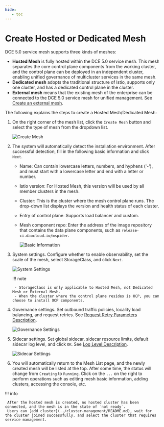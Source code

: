 ```yaml
---
hide:
   - toc
---
```


# Create Hosted or Dedicated Mesh

DCE 5.0 service mesh supports three kinds of meshes:

- **Hosted Mesh** is fully hosted within the DCE 5.0 service mesh. This mesh separates the core control plane components from the working cluster, and the control plane can be deployed in an independent cluster, enabling unified governance of multicluster services in the same mesh.
- **Dedicated mesh** adopts the traditional structure of Istio, supports only one cluster, and has a dedicated control plane in the cluster.
- **External mesh** means that the existing mesh of the enterprise can be connected to the DCE 5.0 service mesh for unified management. See [Create an external mesh](external-mesh.md).

The following explains the steps to create a Hosted Mesh/Dedicated Mesh:

1. On the right corner of the mesh list, click the `Create Mesh` button and select the type of mesh from the dropdown list.

    ![Create Mesh](https://docs.daocloud.io/daocloud-docs-images/docs/en/docs/mspider/images/create-mesh01.png)

2. The system will automatically detect the installation environment. After successful detection, fill in the following basic information and click `Next`.

    - Name: Can contain lowercase letters, numbers, and hyphens ('-'), and must start with a lowercase letter and end with a letter or number.
    - Istio version: For Hosted Mesh, this version will be used by all member clusters in the mesh.
    - Cluster: This is the cluster where the mesh control plane runs. The drop-down list displays the version and health status of each cluster.
    - Entry of control plane: Supports load balancer and custom.
    - Mesh component repo: Enter the address of the image repository that contains the data plane components, such as `release-ci.daocloud.io/mspider`.

        ![Basic Information](https://docs.daocloud.io/daocloud-docs-images/docs/en/docs/mspider/images/create-mesh02.png)

3. System settings. Configure whether to enable observability, set the scale of the mesh, select StorageClass, and click `Next`.

    ![System Settings](https://docs.daocloud.io/daocloud-docs-images/docs/en/docs/mspider/images/create-mesh03.png)

    !!! note

        - StorageClass is only applicable to Hosted Mesh, not Dedicated Mesh or External Mesh.
        - When the cluster where the control plane resides is OCP, you can choose to install OCP components.

4. Governance settings. Set outbound traffic policies, locality load balancing, and request retries. See [Request Retry Parameters Description](./params.md#max-retries).

    ![Governance Settings](https://docs.daocloud.io/daocloud-docs-images/docs/en/docs/mspider/images/create-mesh04.png)

5. Sidecar settings. Set global sidecar, sidecar resource limits, default sidecar log level, and click `OK`. See [Log Level Description](./params.md#_2).

    ![Sidecar Settings](https://docs.daocloud.io/daocloud-docs-images/docs/en/docs/mspider/images/create-mesh05.png)

6. You will automatically return to the Mesh List page, and the newly created mesh will be listed at the top. After some time, the status will change from `Creating` to `Running`. Click on the `...` on the right to perform operations such as editing mesh basic information, adding clusters, accessing the console, etc.

!!! info

     After the hosted mesh is created, no hosted cluster has been connected, and the mesh is in the state of `not ready`.
     Users can [add cluster](../cluster-management/README.md), wait for the cluster joined successfully, and select the cluster that requires service management.

